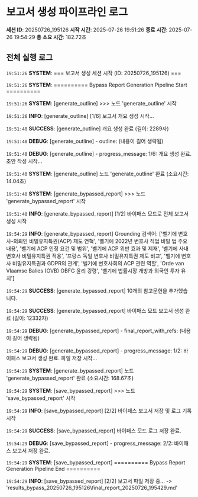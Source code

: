 # 보고서 생성 파이프라인 로그

**세션 ID**: 20250726_195126
**시작 시간**: 2025-07-26 19:51:26
**종료 시간**: 2025-07-26 19:54:29
**총 소요 시간**: 182.72초

## 전체 실행 로그

`19:51:26` **SYSTEM**: === 보고서 생성 세션 시작 (ID: 20250726_195126) ===

`19:51:26` **SYSTEM**: ========== Bypass Report Generation Pipeline Start ==========

`19:51:26` **SYSTEM**: [generate_outline] >>> 노드 'generate_outline' 시작

`19:51:26` **INFO**: [generate_outline] [1/6] 보고서 개요 생성 시작...

`19:51:40` **SUCCESS**: [generate_outline] 개요 생성 완료 (길이: 2289자)

`19:51:40` **DEBUG**: [generate_outline]   - outline: (내용이 길어 생략됨)

`19:51:40` **DEBUG**: [generate_outline]   - progress_message: 1/6: 개요 생성 완료. 초안 작성 시작...

`19:51:40` **SYSTEM**: [generate_outline] 노드 'generate_outline' 완료 (소요시간: 14.04초)

`19:51:40` **SYSTEM**: [generate_bypassed_report] >>> 노드 'generate_bypassed_report' 시작

`19:51:40` **INFO**: [generate_bypassed_report] [1/2] 바이패스 모드로 전체 보고서 생성 시작

`19:54:29` **INFO**: [generate_bypassed_report] Grounding 검색어: ['벨기에 변호사-의뢰인 비밀유지특권(ACP) 제도 연혁', '벨기에 2022년 변호사 직업 비밀 법 주요 내용', '벨기에 ACP 인정 요건 및 범위', '벨기에 ACP 위반 효과 및 제재', '벨기에 사내변호사 비밀유지특권 적용', '프랑스 독일 변호사 비밀유지특권 제도 비교', '벨기에 변호사 비밀유지특권과 GDPR의 관계', '벨기에 변호사회의 ACP 관련 역할', 'Orde van Vlaamse Balies (OVB) OBFG 윤리 강령', '벨기에 법률시장 개방과 외국인 투자 유치']

`19:54:29` **SUCCESS**: [generate_bypassed_report] 10개의 참고문헌을 추가했습니다.

`19:54:29` **SUCCESS**: [generate_bypassed_report] 바이패스 모드 보고서 생성 완료 (길이: 12332자)

`19:54:29` **DEBUG**: [generate_bypassed_report]   - final_report_with_refs: (내용이 길어 생략됨)

`19:54:29` **DEBUG**: [generate_bypassed_report]   - progress_message: 1/2: 바이패스 보고서 생성 완료. 파일 저장 시작...

`19:54:29` **SYSTEM**: [generate_bypassed_report] 노드 'generate_bypassed_report' 완료 (소요시간: 168.67초)

`19:54:29` **SYSTEM**: [save_bypassed_report] >>> 노드 'save_bypassed_report' 시작

`19:54:29` **INFO**: [save_bypassed_report] [2/2] 바이패스 보고서 저장 및 로그 기록 시작

`19:54:29` **SUCCESS**: [save_bypassed_report] 바이패스 모드 로그 저장 완료.

`19:54:29` **DEBUG**: [save_bypassed_report]   - progress_message: 2/2: 바이패스 보고서 저장 완료.

`19:54:29` **SYSTEM**: [save_bypassed_report] ========== Bypass Report Generation Pipeline End ==========

`19:54:29` **INFO**: [save_bypassed_report] [2/2] 보고서 파일 저장 중... -> 'results_bypass_20250726_195126\final_report_20250726_195429.md'

